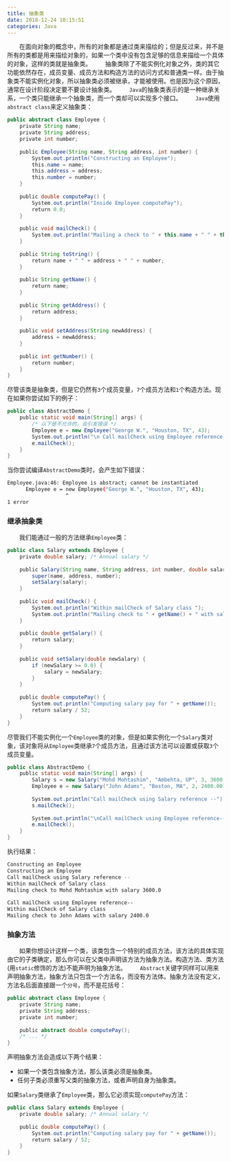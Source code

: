 ```yaml
---
title: 抽象类
date: 2018-12-24 10:15:51
categories: Java
---
```

&emsp;&emsp;在面向对象的概念中，所有的对象都是通过类来描绘的；但是反过来，并不是所有的类都是用来描绘对象的，如果一个类中没有包含足够的信息来描绘一个具体的对象，这样的类就是抽象类。
&emsp;&emsp;抽象类除了不能实例化对象之外，类的其它功能依然存在，成员变量、成员方法和构造方法的访问方式和普通类一样。由于抽象类不能实例化对象，所以抽象类必须被继承，才能被使用。也是因为这个原因，通常在设计阶段决定要不要设计抽象类。
&emsp;&emsp;`Java`的抽象类表示的是一种继承关系，一个类只能继承一个抽象类，而一个类却可以实现多个接口。
&emsp;&emsp;`Java`使用`abstract class`来定义抽象类：

``` java
public abstract class Employee {
    private String name;
    private String address;
    private int number;
​
    public Employee(String name, String address, int number) {
        System.out.println("Constructing an Employee");
        this.name = name;
        this.address = address;
        this.number = number;
    }
​
    public double computePay() {
        System.out.println("Inside Employee computePay");
        return 0.0;
    }
​
    public void mailCheck() {
        System.out.println("Mailing a check to " + this.name + " " + this.address);
    }
​
    public String toString() {
        return name + " " + address + " " + number;
    }
​
    public String getName() {
        return name;
    }
​
    public String getAddress() {
        return address;
    }
​
    public void setAddress(String newAddress) {
        address = newAddress;
    }
​
    public int getNumber() {
        return number;
    }
}
```

尽管该类是抽象类，但是它仍然有`3`个成员变量，`7`个成员方法和`1`个构造方法。现在如果你尝试如下的例子：

``` java
public class AbstractDemo {
    public static void main(String[] args) {
        /* 以下是不允许的，会引发错误 */
        Employee e = new Employee("George W.", "Houston, TX", 43);
        System.out.println("\n Call mailCheck using Employee reference--");
        e.mailCheck();
    }
}
```

当你尝试编译`AbstractDemo`类时，会产生如下错误：

``` bash
Employee.java:46: Employee is abstract; cannot be instantiated
      Employee e = new Employee("George W.", "Houston, TX", 43);
                   ^
1 error
```

### 继承抽象类

&emsp;&emsp;我们能通过一般的方法继承`Employee`类：

``` java
public class Salary extends Employee {
    private double salary; /* Annual salary */
​
    public Salary(String name, String address, int number, double salary) {
        super(name, address, number);
        setSalary(salary);
    }
​
    public void mailCheck() {
        System.out.println("Within mailCheck of Salary class ");
        System.out.println("Mailing check to " + getName() + " with salary " + salary);
    }
​
    public double getSalary() {
        return salary;
    }
​
    public void setSalary(double newSalary) {
        if (newSalary >= 0.0) {
            salary = newSalary;
        }
    }
​
    public double computePay() {
        System.out.println("Computing salary pay for " + getName());
        return salary / 52;
    }
}
```

尽管我们不能实例化一个`Employee`类的对象，但是如果实例化一个`Salary`类对象，该对象将从`Employee`类继承`7`个成员方法，且通过该方法可以设置或获取`3`个成员变量。

``` java
public class AbstractDemo {
    public static void main(String[] args) {
        Salary s = new Salary("Mohd Mohtashim", "Ambehta, UP", 3, 3600.00);
        Employee e = new Salary("John Adams", "Boston, MA", 2, 2400.00);
​
        System.out.println("Call mailCheck using Salary reference --");
        s.mailCheck();
​
        System.out.println("\nCall mailCheck using Employee reference--");
        e.mailCheck();
    }
}
```

执行结果：

``` bash
Constructing an Employee
Constructing an Employee
Call mailCheck using Salary reference --
Within mailCheck of Salary class
Mailing check to Mohd Mohtashim with salary 3600.0
​
Call mailCheck using Employee reference--
Within mailCheck of Salary class
Mailing check to John Adams with salary 2400.0
```

### 抽象方法

&emsp;&emsp;如果你想设计这样一个类，该类包含一个特别的成员方法，该方法的具体实现由它的子类确定，那么你可以在父类中声明该方法为抽象方法。构造方法、类方法(用`static`修饰的方法)不能声明为抽象方法。
&emsp;&emsp;`Abstract`关键字同样可以用来声明抽象方法，抽象方法只包含一个方法名，而没有方法体。抽象方法没有定义，方法名后面直接跟一个`分号`，而不是花括号：

``` java
public abstract class Employee {
    private String name;
    private String address;
    private int number;
​
    public abstract double computePay();
    /* ... */
}
```

声明抽象方法会造成以下两个结果：

- 如果一个类包含抽象方法，那么该类必须是抽象类。
- 任何子类必须重写父类的抽象方法，或者声明自身为抽象类。

如果`Salary`类继承了`Employee`类，那么它必须实现`computePay`方法：

``` java
public class Salary extends Employee {
    private double salary; /* Annual salary */
​
    public double computePay() {
        System.out.println("Computing salary pay for " + getName());
        return salary / 52;
    }
}
```
